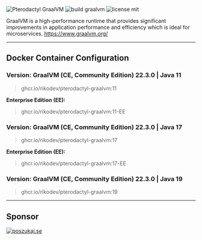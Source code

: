 ![Pterodactyl GraalVM](https://i.imgur.com/06WBUID.png)
![build graalvm](https://github.com/RikoDEV/pterodactyl-graalvm/actions/workflows/docker-image.yml/badge.svg)
![license mit](https://img.shields.io/badge/license-MIT-green)

GraalVM is a high-performance runtime that provides significant improvements in application performance and efficiency which is ideal for microservices. https://www.graalvm.org/

___

## Docker Container Configuration

### Version: GraalVM (CE, Community Edition) 22.3.0 | Java 11

> ghcr.io/rikodev/pterodactyl-graalvm:11

**Enterprise Edition (EE):**

> ghcr.io/rikodev/pterodactyl-graalvm:11-EE

### Version: GraalVM (CE, Community Edition) 22.3.0 | Java 17

> ghcr.io/rikodev/pterodactyl-graalvm:17

**Enterprise Edition (EE):**

> ghcr.io/rikodev/pterodactyl-graalvm:17-EE

### Version: GraalVM (CE, Community Edition) 22.3.0 | Java 19

> ghcr.io/rikodev/pterodactyl-graalvm:19

___

## Sponsor

[![poszukaj.se](https://poszukaj.se/storage/branding/wetrackyouplay.jpg)](https://poszukaj.se/)
